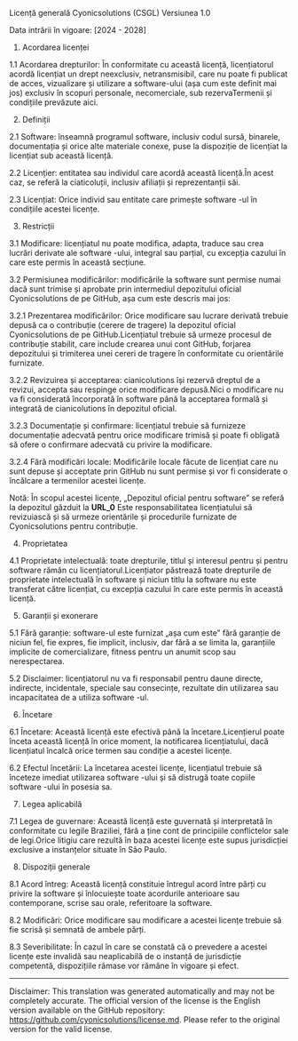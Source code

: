 Licență generală Cyonicsolutions (CSGL)
Versiunea 1.0

Data intrării în vigoare: [2024 - 2028]

1. Acordarea licenței

1.1 Acordarea drepturilor: În conformitate cu această licență, licențiatorul acordă licențiat un drept neexclusiv, netransmisibil, care nu poate fi publicat de acces, vizualizare și utilizare a software-ului (așa cum este definit mai jos) exclusiv în scopuri personale, necomerciale, sub rezervaTermenii și condițiile prevăzute aici.

2. Definiții

2.1 Software: înseamnă programul software, inclusiv codul sursă, binarele, documentația și orice alte materiale conexe, puse la dispoziție de licențiat la licențiat sub această licență.

2.2 Licențier: entitatea sau individul care acordă această licență.În acest caz, se referă la ciaticoluții, inclusiv afiliații și reprezentanții săi.

2.3 Licențiat: Orice individ sau entitate care primește software -ul în condițiile acestei licențe.

3. Restricții

3.1 Modificare: licențiatul nu poate modifica, adapta, traduce sau crea lucrări derivate ale software -ului, integral sau parțial, cu excepția cazului în care este permis în această secțiune.

3.2 Permisiunea modificărilor: modificările la software sunt permise numai dacă sunt trimise și aprobate prin intermediul depozitului oficial Cyonicsolutions de pe GitHub, așa cum este descris mai jos:

3.2.1 Prezentarea modificărilor: Orice modificare sau lucrare derivată trebuie depusă ca o contribuție (cerere de tragere) la depozitul oficial Cyonicsolutions de pe GitHub.Licențiatul trebuie să urmeze procesul de contribuție stabilit, care include crearea unui cont GitHub, forjarea depozitului și trimiterea unei cereri de tragere în conformitate cu orientările furnizate.

3.2.2 Revizuirea și acceptarea: cianicolutions își rezervă dreptul de a revizui, accepta sau respinge orice modificare depusă.Nici o modificare nu va fi considerată încorporată în software până la acceptarea formală și integrată de cianicolutions în depozitul oficial.

3.2.3 Documentație și confirmare: licențiatul trebuie să furnizeze documentație adecvată pentru orice modificare trimisă și poate fi obligată să ofere o confirmare adecvată cu privire la modificare.

3.2.4 Fără modificări locale: Modificările locale făcute de licențiat care nu sunt depuse și acceptate prin GitHub nu sunt permise și vor fi considerate o încălcare a termenilor acestei licențe.

Notă: În scopul acestei licențe, „Depozitul oficial pentru software” se referă la depozitul găzduit la __URL_0__ Este responsabilitatea licențiatului să revizuiască și să urmeze orientările și procedurile furnizate de Cyonicsolutions pentru contribuție.

4. Proprietatea

4.1 Proprietate intelectuală: toate drepturile, titlul și interesul pentru și pentru software rămân cu licențiatorul.Licențiator păstrează toate drepturile de proprietate intelectuală în software și niciun titlu la software nu este transferat către licențiat, cu excepția cazului în care este permis în această licență.

5. Garanții și exonerare

5.1 Fără garanție: software-ul este furnizat „așa cum este” fără garanție de niciun fel, fie expres, fie implicit, inclusiv, dar fără a se limita la, garanțiile implicite de comercializare, fitness pentru un anumit scop sau nerespectarea.

5.2 Disclaimer: licențiatorul nu va fi responsabil pentru daune directe, indirecte, incidentale, speciale sau consecințe, rezultate din utilizarea sau incapacitatea de a utiliza software -ul.

6. Încetare

6.1 Încetare: Această licență este efectivă până la încetare.Licențierul poate înceta această licență în orice moment, la notificarea licențiatului, dacă licențiatul încalcă orice termen sau condiție a acestei licențe.

6.2 Efectul încetării: La încetarea acestei licențe, licențiatul trebuie să înceteze imediat utilizarea software -ului și să distrugă toate copiile software -ului în posesia sa.

7. Legea aplicabilă

7.1 Legea de guvernare: Această licență este guvernată și interpretată în conformitate cu legile Braziliei, fără a ține cont de principiile conflictelor sale de legi.Orice litigiu care rezultă în baza acestei licențe este supus jurisdicției exclusive a instanțelor situate în São Paulo.

8. Dispoziții generale

8.1 Acord întreg: Această licență constituie întregul acord între părți cu privire la software și înlocuiește toate acordurile anterioare sau contemporane, scrise sau orale, referitoare la software.

8.2 Modificări: Orice modificare sau modificare a acestei licențe trebuie să fie scrisă și semnată de ambele părți.

8.3 Severibilitate: În cazul în care se constată că o prevedere a acestei licențe este invalidă sau neaplicabilă de o instanță de jurisdicție competentă, dispozițiile rămase vor rămâne în vigoare și efect.

---
Disclaimer: This translation was generated automatically and may not be completely accurate. The official version of the license is the English version available on the GitHub repository: https://github.com/cyonicsolutions/license.md. Please refer to the original version for the valid license.